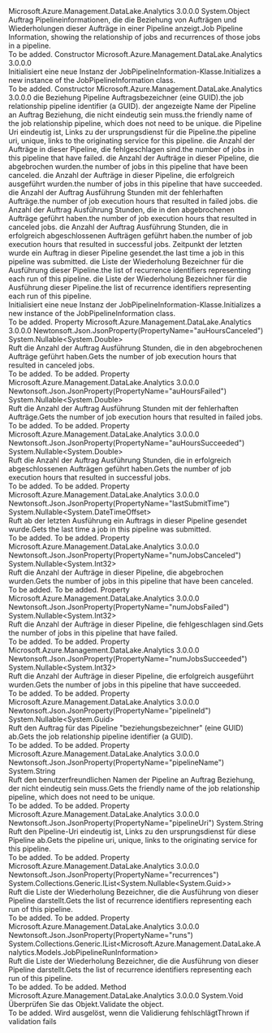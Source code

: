 <Type Name="JobPipelineInformation" FullName="Microsoft.Azure.Management.DataLake.Analytics.Models.JobPipelineInformation">
  <TypeSignature Language="C#" Value="public class JobPipelineInformation" />
  <TypeSignature Language="ILAsm" Value=".class public auto ansi beforefieldinit JobPipelineInformation extends System.Object" />
  <TypeSignature Language="DocId" Value="T:Microsoft.Azure.Management.DataLake.Analytics.Models.JobPipelineInformation" />
  <TypeSignature Language="VB.NET" Value="Public Class JobPipelineInformation" />
  <TypeSignature Language="F#" Value="type JobPipelineInformation = class" />
  <AssemblyInfo>
    <AssemblyName>Microsoft.Azure.Management.DataLake.Analytics</AssemblyName>
    <AssemblyVersion>3.0.0.0</AssemblyVersion>
  </AssemblyInfo>
  <Base>
    <BaseTypeName>System.Object</BaseTypeName>
  </Base>
  <Interfaces />
  <Docs>
    <summary>
            <span data-ttu-id="7ef4f-101">Auftrag Pipelineinformationen, die die Beziehung von Aufträgen und Wiederholungen dieser Aufträge in einer Pipeline anzeigt.</span><span class="sxs-lookup"><span data-stu-id="7ef4f-101">Job Pipeline Information, showing the relationship of jobs and recurrences of those jobs in a pipeline.</span></span>
            </summary>
    <remarks>To be added.</remarks>
  </Docs>
  <Members>
    <Member MemberName=".ctor">
      <MemberSignature Language="C#" Value="public JobPipelineInformation ();" />
      <MemberSignature Language="ILAsm" Value=".method public hidebysig specialname rtspecialname instance void .ctor() cil managed" />
      <MemberSignature Language="DocId" Value="M:Microsoft.Azure.Management.DataLake.Analytics.Models.JobPipelineInformation.#ctor" />
      <MemberSignature Language="VB.NET" Value="Public Sub New ()" />
      <MemberType>Constructor</MemberType>
      <AssemblyInfo>
        <AssemblyName>Microsoft.Azure.Management.DataLake.Analytics</AssemblyName>
        <AssemblyVersion>3.0.0.0</AssemblyVersion>
      </AssemblyInfo>
      <Parameters />
      <Docs>
        <summary>
            <span data-ttu-id="7ef4f-102">Initialisiert eine neue Instanz der JobPipelineInformation-Klasse.</span><span class="sxs-lookup"><span data-stu-id="7ef4f-102">Initializes a new instance of the JobPipelineInformation class.</span></span>
            </summary>
        <remarks>To be added.</remarks>
      </Docs>
    </Member>
    <Member MemberName=".ctor">
      <MemberSignature Language="C#" Value="public JobPipelineInformation (Nullable&lt;Guid&gt; pipelineId = null, string pipelineName = null, string pipelineUri = null, Nullable&lt;int&gt; numJobsFailed = null, Nullable&lt;int&gt; numJobsCanceled = null, Nullable&lt;int&gt; numJobsSucceeded = null, Nullable&lt;double&gt; auHoursFailed = null, Nullable&lt;double&gt; auHoursCanceled = null, Nullable&lt;double&gt; auHoursSucceeded = null, Nullable&lt;DateTimeOffset&gt; lastSubmitTime = null, System.Collections.Generic.IList&lt;Microsoft.Azure.Management.DataLake.Analytics.Models.JobPipelineRunInformation&gt; runs = null, System.Collections.Generic.IList&lt;Nullable&lt;Guid&gt;&gt; recurrences = null);" />
      <MemberSignature Language="ILAsm" Value=".method public hidebysig specialname rtspecialname instance void .ctor(valuetype System.Nullable`1&lt;valuetype System.Guid&gt; pipelineId, string pipelineName, string pipelineUri, valuetype System.Nullable`1&lt;int32&gt; numJobsFailed, valuetype System.Nullable`1&lt;int32&gt; numJobsCanceled, valuetype System.Nullable`1&lt;int32&gt; numJobsSucceeded, valuetype System.Nullable`1&lt;float64&gt; auHoursFailed, valuetype System.Nullable`1&lt;float64&gt; auHoursCanceled, valuetype System.Nullable`1&lt;float64&gt; auHoursSucceeded, valuetype System.Nullable`1&lt;valuetype System.DateTimeOffset&gt; lastSubmitTime, class System.Collections.Generic.IList`1&lt;class Microsoft.Azure.Management.DataLake.Analytics.Models.JobPipelineRunInformation&gt; runs, class System.Collections.Generic.IList`1&lt;valuetype System.Nullable`1&lt;valuetype System.Guid&gt;&gt; recurrences) cil managed" />
      <MemberSignature Language="DocId" Value="M:Microsoft.Azure.Management.DataLake.Analytics.Models.JobPipelineInformation.#ctor(System.Nullable{System.Guid},System.String,System.String,System.Nullable{System.Int32},System.Nullable{System.Int32},System.Nullable{System.Int32},System.Nullable{System.Double},System.Nullable{System.Double},System.Nullable{System.Double},System.Nullable{System.DateTimeOffset},System.Collections.Generic.IList{Microsoft.Azure.Management.DataLake.Analytics.Models.JobPipelineRunInformation},System.Collections.Generic.IList{System.Nullable{System.Guid}})" />
      <MemberSignature Language="VB.NET" Value="Public Sub New (Optional pipelineId As Nullable(Of Guid) = null, Optional pipelineName As String = null, Optional pipelineUri As String = null, Optional numJobsFailed As Nullable(Of Integer) = null, Optional numJobsCanceled As Nullable(Of Integer) = null, Optional numJobsSucceeded As Nullable(Of Integer) = null, Optional auHoursFailed As Nullable(Of Double) = null, Optional auHoursCanceled As Nullable(Of Double) = null, Optional auHoursSucceeded As Nullable(Of Double) = null, Optional lastSubmitTime As Nullable(Of DateTimeOffset) = null, Optional runs As IList(Of JobPipelineRunInformation) = null, Optional recurrences As IList(Of Nullable(Of Guid)) = null)" />
      <MemberSignature Language="F#" Value="new Microsoft.Azure.Management.DataLake.Analytics.Models.JobPipelineInformation : Nullable&lt;Guid&gt; * string * string * Nullable&lt;int&gt; * Nullable&lt;int&gt; * Nullable&lt;int&gt; * Nullable&lt;double&gt; * Nullable&lt;double&gt; * Nullable&lt;double&gt; * Nullable&lt;DateTimeOffset&gt; * System.Collections.Generic.IList&lt;Microsoft.Azure.Management.DataLake.Analytics.Models.JobPipelineRunInformation&gt; * System.Collections.Generic.IList&lt;Nullable&lt;Guid&gt;&gt; -&gt; Microsoft.Azure.Management.DataLake.Analytics.Models.JobPipelineInformation" Usage="new Microsoft.Azure.Management.DataLake.Analytics.Models.JobPipelineInformation (pipelineId, pipelineName, pipelineUri, numJobsFailed, numJobsCanceled, numJobsSucceeded, auHoursFailed, auHoursCanceled, auHoursSucceeded, lastSubmitTime, runs, recurrences)" />
      <MemberType>Constructor</MemberType>
      <AssemblyInfo>
        <AssemblyName>Microsoft.Azure.Management.DataLake.Analytics</AssemblyName>
        <AssemblyVersion>3.0.0.0</AssemblyVersion>
      </AssemblyInfo>
      <Parameters>
        <Parameter Name="pipelineId" Type="System.Nullable&lt;System.Guid&gt;" />
        <Parameter Name="pipelineName" Type="System.String" />
        <Parameter Name="pipelineUri" Type="System.String" />
        <Parameter Name="numJobsFailed" Type="System.Nullable&lt;System.Int32&gt;" />
        <Parameter Name="numJobsCanceled" Type="System.Nullable&lt;System.Int32&gt;" />
        <Parameter Name="numJobsSucceeded" Type="System.Nullable&lt;System.Int32&gt;" />
        <Parameter Name="auHoursFailed" Type="System.Nullable&lt;System.Double&gt;" />
        <Parameter Name="auHoursCanceled" Type="System.Nullable&lt;System.Double&gt;" />
        <Parameter Name="auHoursSucceeded" Type="System.Nullable&lt;System.Double&gt;" />
        <Parameter Name="lastSubmitTime" Type="System.Nullable&lt;System.DateTimeOffset&gt;" />
        <Parameter Name="runs" Type="System.Collections.Generic.IList&lt;Microsoft.Azure.Management.DataLake.Analytics.Models.JobPipelineRunInformation&gt;" />
        <Parameter Name="recurrences" Type="System.Collections.Generic.IList&lt;System.Nullable&lt;System.Guid&gt;&gt;" />
      </Parameters>
      <Docs>
        <param name="pipelineId"><span data-ttu-id="7ef4f-103">die Beziehung Pipeline Auftragsbezeichner (eine GUID).</span><span class="sxs-lookup"><span data-stu-id="7ef4f-103">the job relationship pipeline identifier (a GUID).</span></span></param>
        <param name="pipelineName"><span data-ttu-id="7ef4f-104">der angezeigte Name der Pipeline an Auftrag Beziehung, die nicht eindeutig sein muss.</span><span class="sxs-lookup"><span data-stu-id="7ef4f-104">the friendly name of the job relationship pipeline, which does not need to be unique.</span></span></param>
        <param name="pipelineUri"><span data-ttu-id="7ef4f-105">die Pipeline Uri eindeutig ist, Links zu der ursprungsdienst für die Pipeline.</span><span class="sxs-lookup"><span data-stu-id="7ef4f-105">the pipeline uri, unique, links to the originating service for this pipeline.</span></span></param>
        <param name="numJobsFailed"><span data-ttu-id="7ef4f-106">die Anzahl der Aufträge in dieser Pipeline, die fehlgeschlagen sind.</span><span class="sxs-lookup"><span data-stu-id="7ef4f-106">the number of jobs in this pipeline that have failed.</span></span></param>
        <param name="numJobsCanceled"><span data-ttu-id="7ef4f-107">die Anzahl der Aufträge in dieser Pipeline, die abgebrochen wurden.</span><span class="sxs-lookup"><span data-stu-id="7ef4f-107">the number of jobs in this pipeline that have been canceled.</span></span></param>
        <param name="numJobsSucceeded"><span data-ttu-id="7ef4f-108">die Anzahl der Aufträge in dieser Pipeline, die erfolgreich ausgeführt wurden.</span><span class="sxs-lookup"><span data-stu-id="7ef4f-108">the number of jobs in this pipeline that have succeeded.</span></span></param>
        <param name="auHoursFailed"><span data-ttu-id="7ef4f-109">die Anzahl der Auftrag Ausführung Stunden mit der fehlerhaften Aufträge.</span><span class="sxs-lookup"><span data-stu-id="7ef4f-109">the number of job execution hours that resulted in failed jobs.</span></span></param>
        <param name="auHoursCanceled"><span data-ttu-id="7ef4f-110">die Anzahl der Auftrag Ausführung Stunden, die in den abgebrochenen Aufträge geführt haben.</span><span class="sxs-lookup"><span data-stu-id="7ef4f-110">the number of job execution hours that resulted in canceled jobs.</span></span></param>
        <param name="auHoursSucceeded"><span data-ttu-id="7ef4f-111">die Anzahl der Auftrag Ausführung Stunden, die in erfolgreich abgeschlossenen Aufträgen geführt haben.</span><span class="sxs-lookup"><span data-stu-id="7ef4f-111">the number of job execution hours that resulted in successful jobs.</span></span></param>
        <param name="lastSubmitTime"><span data-ttu-id="7ef4f-112">Zeitpunkt der letzten wurde ein Auftrag in dieser Pipeline gesendet.</span><span class="sxs-lookup"><span data-stu-id="7ef4f-112">the last time a job in this pipeline was submitted.</span></span></param>
        <param name="runs"><span data-ttu-id="7ef4f-113">die Liste der Wiederholung Bezeichner für die Ausführung dieser Pipeline.</span><span class="sxs-lookup"><span data-stu-id="7ef4f-113">the list of recurrence identifiers representing each run of this pipeline.</span></span></param>
        <param name="recurrences"><span data-ttu-id="7ef4f-114">die Liste der Wiederholung Bezeichner für die Ausführung dieser Pipeline.</span><span class="sxs-lookup"><span data-stu-id="7ef4f-114">the list of recurrence identifiers representing each run of this pipeline.</span></span></param>
        <summary>
            <span data-ttu-id="7ef4f-115">Initialisiert eine neue Instanz der JobPipelineInformation-Klasse.</span><span class="sxs-lookup"><span data-stu-id="7ef4f-115">Initializes a new instance of the JobPipelineInformation class.</span></span>
            </summary>
        <remarks>To be added.</remarks>
      </Docs>
    </Member>
    <Member MemberName="AuHoursCanceled">
      <MemberSignature Language="C#" Value="public Nullable&lt;double&gt; AuHoursCanceled { get; }" />
      <MemberSignature Language="ILAsm" Value=".property instance valuetype System.Nullable`1&lt;float64&gt; AuHoursCanceled" />
      <MemberSignature Language="DocId" Value="P:Microsoft.Azure.Management.DataLake.Analytics.Models.JobPipelineInformation.AuHoursCanceled" />
      <MemberSignature Language="VB.NET" Value="Public ReadOnly Property AuHoursCanceled As Nullable(Of Double)" />
      <MemberSignature Language="F#" Value="member this.AuHoursCanceled : Nullable&lt;double&gt;" Usage="Microsoft.Azure.Management.DataLake.Analytics.Models.JobPipelineInformation.AuHoursCanceled" />
      <MemberType>Property</MemberType>
      <AssemblyInfo>
        <AssemblyName>Microsoft.Azure.Management.DataLake.Analytics</AssemblyName>
        <AssemblyVersion>3.0.0.0</AssemblyVersion>
      </AssemblyInfo>
      <Attributes>
        <Attribute>
          <AttributeName>Newtonsoft.Json.JsonProperty(PropertyName="auHoursCanceled")</AttributeName>
        </Attribute>
      </Attributes>
      <ReturnValue>
        <ReturnType>System.Nullable&lt;System.Double&gt;</ReturnType>
      </ReturnValue>
      <Docs>
        <summary>
            <span data-ttu-id="7ef4f-116">Ruft die Anzahl der Auftrag Ausführung Stunden, die in den abgebrochenen Aufträge geführt haben.</span><span class="sxs-lookup"><span data-stu-id="7ef4f-116">Gets the number of job execution hours that resulted in canceled jobs.</span></span>
            </summary>
        <value>To be added.</value>
        <remarks>To be added.</remarks>
      </Docs>
    </Member>
    <Member MemberName="AuHoursFailed">
      <MemberSignature Language="C#" Value="public Nullable&lt;double&gt; AuHoursFailed { get; }" />
      <MemberSignature Language="ILAsm" Value=".property instance valuetype System.Nullable`1&lt;float64&gt; AuHoursFailed" />
      <MemberSignature Language="DocId" Value="P:Microsoft.Azure.Management.DataLake.Analytics.Models.JobPipelineInformation.AuHoursFailed" />
      <MemberSignature Language="VB.NET" Value="Public ReadOnly Property AuHoursFailed As Nullable(Of Double)" />
      <MemberSignature Language="F#" Value="member this.AuHoursFailed : Nullable&lt;double&gt;" Usage="Microsoft.Azure.Management.DataLake.Analytics.Models.JobPipelineInformation.AuHoursFailed" />
      <MemberType>Property</MemberType>
      <AssemblyInfo>
        <AssemblyName>Microsoft.Azure.Management.DataLake.Analytics</AssemblyName>
        <AssemblyVersion>3.0.0.0</AssemblyVersion>
      </AssemblyInfo>
      <Attributes>
        <Attribute>
          <AttributeName>Newtonsoft.Json.JsonProperty(PropertyName="auHoursFailed")</AttributeName>
        </Attribute>
      </Attributes>
      <ReturnValue>
        <ReturnType>System.Nullable&lt;System.Double&gt;</ReturnType>
      </ReturnValue>
      <Docs>
        <summary>
            <span data-ttu-id="7ef4f-117">Ruft die Anzahl der Auftrag Ausführung Stunden mit der fehlerhaften Aufträge.</span><span class="sxs-lookup"><span data-stu-id="7ef4f-117">Gets the number of job execution hours that resulted in failed jobs.</span></span>
            </summary>
        <value>To be added.</value>
        <remarks>To be added.</remarks>
      </Docs>
    </Member>
    <Member MemberName="AuHoursSucceeded">
      <MemberSignature Language="C#" Value="public Nullable&lt;double&gt; AuHoursSucceeded { get; }" />
      <MemberSignature Language="ILAsm" Value=".property instance valuetype System.Nullable`1&lt;float64&gt; AuHoursSucceeded" />
      <MemberSignature Language="DocId" Value="P:Microsoft.Azure.Management.DataLake.Analytics.Models.JobPipelineInformation.AuHoursSucceeded" />
      <MemberSignature Language="VB.NET" Value="Public ReadOnly Property AuHoursSucceeded As Nullable(Of Double)" />
      <MemberSignature Language="F#" Value="member this.AuHoursSucceeded : Nullable&lt;double&gt;" Usage="Microsoft.Azure.Management.DataLake.Analytics.Models.JobPipelineInformation.AuHoursSucceeded" />
      <MemberType>Property</MemberType>
      <AssemblyInfo>
        <AssemblyName>Microsoft.Azure.Management.DataLake.Analytics</AssemblyName>
        <AssemblyVersion>3.0.0.0</AssemblyVersion>
      </AssemblyInfo>
      <Attributes>
        <Attribute>
          <AttributeName>Newtonsoft.Json.JsonProperty(PropertyName="auHoursSucceeded")</AttributeName>
        </Attribute>
      </Attributes>
      <ReturnValue>
        <ReturnType>System.Nullable&lt;System.Double&gt;</ReturnType>
      </ReturnValue>
      <Docs>
        <summary>
            <span data-ttu-id="7ef4f-118">Ruft die Anzahl der Auftrag Ausführung Stunden, die in erfolgreich abgeschlossenen Aufträgen geführt haben.</span><span class="sxs-lookup"><span data-stu-id="7ef4f-118">Gets the number of job execution hours that resulted in successful jobs.</span></span>
            </summary>
        <value>To be added.</value>
        <remarks>To be added.</remarks>
      </Docs>
    </Member>
    <Member MemberName="LastSubmitTime">
      <MemberSignature Language="C#" Value="public Nullable&lt;DateTimeOffset&gt; LastSubmitTime { get; }" />
      <MemberSignature Language="ILAsm" Value=".property instance valuetype System.Nullable`1&lt;valuetype System.DateTimeOffset&gt; LastSubmitTime" />
      <MemberSignature Language="DocId" Value="P:Microsoft.Azure.Management.DataLake.Analytics.Models.JobPipelineInformation.LastSubmitTime" />
      <MemberSignature Language="VB.NET" Value="Public ReadOnly Property LastSubmitTime As Nullable(Of DateTimeOffset)" />
      <MemberSignature Language="F#" Value="member this.LastSubmitTime : Nullable&lt;DateTimeOffset&gt;" Usage="Microsoft.Azure.Management.DataLake.Analytics.Models.JobPipelineInformation.LastSubmitTime" />
      <MemberType>Property</MemberType>
      <AssemblyInfo>
        <AssemblyName>Microsoft.Azure.Management.DataLake.Analytics</AssemblyName>
        <AssemblyVersion>3.0.0.0</AssemblyVersion>
      </AssemblyInfo>
      <Attributes>
        <Attribute>
          <AttributeName>Newtonsoft.Json.JsonProperty(PropertyName="lastSubmitTime")</AttributeName>
        </Attribute>
      </Attributes>
      <ReturnValue>
        <ReturnType>System.Nullable&lt;System.DateTimeOffset&gt;</ReturnType>
      </ReturnValue>
      <Docs>
        <summary>
            <span data-ttu-id="7ef4f-119">Ruft ab der letzten Ausführung ein Auftrags in dieser Pipeline gesendet wurde.</span><span class="sxs-lookup"><span data-stu-id="7ef4f-119">Gets the last time a job in this pipeline was submitted.</span></span>
            </summary>
        <value>To be added.</value>
        <remarks>To be added.</remarks>
      </Docs>
    </Member>
    <Member MemberName="NumJobsCanceled">
      <MemberSignature Language="C#" Value="public Nullable&lt;int&gt; NumJobsCanceled { get; }" />
      <MemberSignature Language="ILAsm" Value=".property instance valuetype System.Nullable`1&lt;int32&gt; NumJobsCanceled" />
      <MemberSignature Language="DocId" Value="P:Microsoft.Azure.Management.DataLake.Analytics.Models.JobPipelineInformation.NumJobsCanceled" />
      <MemberSignature Language="VB.NET" Value="Public ReadOnly Property NumJobsCanceled As Nullable(Of Integer)" />
      <MemberSignature Language="F#" Value="member this.NumJobsCanceled : Nullable&lt;int&gt;" Usage="Microsoft.Azure.Management.DataLake.Analytics.Models.JobPipelineInformation.NumJobsCanceled" />
      <MemberType>Property</MemberType>
      <AssemblyInfo>
        <AssemblyName>Microsoft.Azure.Management.DataLake.Analytics</AssemblyName>
        <AssemblyVersion>3.0.0.0</AssemblyVersion>
      </AssemblyInfo>
      <Attributes>
        <Attribute>
          <AttributeName>Newtonsoft.Json.JsonProperty(PropertyName="numJobsCanceled")</AttributeName>
        </Attribute>
      </Attributes>
      <ReturnValue>
        <ReturnType>System.Nullable&lt;System.Int32&gt;</ReturnType>
      </ReturnValue>
      <Docs>
        <summary>
            <span data-ttu-id="7ef4f-120">Ruft die Anzahl der Aufträge in dieser Pipeline, die abgebrochen wurden.</span><span class="sxs-lookup"><span data-stu-id="7ef4f-120">Gets the number of jobs in this pipeline that have been canceled.</span></span>
            </summary>
        <value>To be added.</value>
        <remarks>To be added.</remarks>
      </Docs>
    </Member>
    <Member MemberName="NumJobsFailed">
      <MemberSignature Language="C#" Value="public Nullable&lt;int&gt; NumJobsFailed { get; }" />
      <MemberSignature Language="ILAsm" Value=".property instance valuetype System.Nullable`1&lt;int32&gt; NumJobsFailed" />
      <MemberSignature Language="DocId" Value="P:Microsoft.Azure.Management.DataLake.Analytics.Models.JobPipelineInformation.NumJobsFailed" />
      <MemberSignature Language="VB.NET" Value="Public ReadOnly Property NumJobsFailed As Nullable(Of Integer)" />
      <MemberSignature Language="F#" Value="member this.NumJobsFailed : Nullable&lt;int&gt;" Usage="Microsoft.Azure.Management.DataLake.Analytics.Models.JobPipelineInformation.NumJobsFailed" />
      <MemberType>Property</MemberType>
      <AssemblyInfo>
        <AssemblyName>Microsoft.Azure.Management.DataLake.Analytics</AssemblyName>
        <AssemblyVersion>3.0.0.0</AssemblyVersion>
      </AssemblyInfo>
      <Attributes>
        <Attribute>
          <AttributeName>Newtonsoft.Json.JsonProperty(PropertyName="numJobsFailed")</AttributeName>
        </Attribute>
      </Attributes>
      <ReturnValue>
        <ReturnType>System.Nullable&lt;System.Int32&gt;</ReturnType>
      </ReturnValue>
      <Docs>
        <summary>
            <span data-ttu-id="7ef4f-121">Ruft die Anzahl der Aufträge in dieser Pipeline, die fehlgeschlagen sind.</span><span class="sxs-lookup"><span data-stu-id="7ef4f-121">Gets the number of jobs in this pipeline that have failed.</span></span>
            </summary>
        <value>To be added.</value>
        <remarks>To be added.</remarks>
      </Docs>
    </Member>
    <Member MemberName="NumJobsSucceeded">
      <MemberSignature Language="C#" Value="public Nullable&lt;int&gt; NumJobsSucceeded { get; }" />
      <MemberSignature Language="ILAsm" Value=".property instance valuetype System.Nullable`1&lt;int32&gt; NumJobsSucceeded" />
      <MemberSignature Language="DocId" Value="P:Microsoft.Azure.Management.DataLake.Analytics.Models.JobPipelineInformation.NumJobsSucceeded" />
      <MemberSignature Language="VB.NET" Value="Public ReadOnly Property NumJobsSucceeded As Nullable(Of Integer)" />
      <MemberSignature Language="F#" Value="member this.NumJobsSucceeded : Nullable&lt;int&gt;" Usage="Microsoft.Azure.Management.DataLake.Analytics.Models.JobPipelineInformation.NumJobsSucceeded" />
      <MemberType>Property</MemberType>
      <AssemblyInfo>
        <AssemblyName>Microsoft.Azure.Management.DataLake.Analytics</AssemblyName>
        <AssemblyVersion>3.0.0.0</AssemblyVersion>
      </AssemblyInfo>
      <Attributes>
        <Attribute>
          <AttributeName>Newtonsoft.Json.JsonProperty(PropertyName="numJobsSucceeded")</AttributeName>
        </Attribute>
      </Attributes>
      <ReturnValue>
        <ReturnType>System.Nullable&lt;System.Int32&gt;</ReturnType>
      </ReturnValue>
      <Docs>
        <summary>
            <span data-ttu-id="7ef4f-122">Ruft die Anzahl der Aufträge in dieser Pipeline, die erfolgreich ausgeführt wurden.</span><span class="sxs-lookup"><span data-stu-id="7ef4f-122">Gets the number of jobs in this pipeline that have succeeded.</span></span>
            </summary>
        <value>To be added.</value>
        <remarks>To be added.</remarks>
      </Docs>
    </Member>
    <Member MemberName="PipelineId">
      <MemberSignature Language="C#" Value="public Nullable&lt;Guid&gt; PipelineId { get; }" />
      <MemberSignature Language="ILAsm" Value=".property instance valuetype System.Nullable`1&lt;valuetype System.Guid&gt; PipelineId" />
      <MemberSignature Language="DocId" Value="P:Microsoft.Azure.Management.DataLake.Analytics.Models.JobPipelineInformation.PipelineId" />
      <MemberSignature Language="VB.NET" Value="Public ReadOnly Property PipelineId As Nullable(Of Guid)" />
      <MemberSignature Language="F#" Value="member this.PipelineId : Nullable&lt;Guid&gt;" Usage="Microsoft.Azure.Management.DataLake.Analytics.Models.JobPipelineInformation.PipelineId" />
      <MemberType>Property</MemberType>
      <AssemblyInfo>
        <AssemblyName>Microsoft.Azure.Management.DataLake.Analytics</AssemblyName>
        <AssemblyVersion>3.0.0.0</AssemblyVersion>
      </AssemblyInfo>
      <Attributes>
        <Attribute>
          <AttributeName>Newtonsoft.Json.JsonProperty(PropertyName="pipelineId")</AttributeName>
        </Attribute>
      </Attributes>
      <ReturnValue>
        <ReturnType>System.Nullable&lt;System.Guid&gt;</ReturnType>
      </ReturnValue>
      <Docs>
        <summary>
            <span data-ttu-id="7ef4f-123">Ruft den Auftrag für das Pipeline "beziehungsbezeichner" (eine GUID) ab.</span><span class="sxs-lookup"><span data-stu-id="7ef4f-123">Gets the job relationship pipeline identifier (a GUID).</span></span>
            </summary>
        <value>To be added.</value>
        <remarks>To be added.</remarks>
      </Docs>
    </Member>
    <Member MemberName="PipelineName">
      <MemberSignature Language="C#" Value="public string PipelineName { get; }" />
      <MemberSignature Language="ILAsm" Value=".property instance string PipelineName" />
      <MemberSignature Language="DocId" Value="P:Microsoft.Azure.Management.DataLake.Analytics.Models.JobPipelineInformation.PipelineName" />
      <MemberSignature Language="VB.NET" Value="Public ReadOnly Property PipelineName As String" />
      <MemberSignature Language="F#" Value="member this.PipelineName : string" Usage="Microsoft.Azure.Management.DataLake.Analytics.Models.JobPipelineInformation.PipelineName" />
      <MemberType>Property</MemberType>
      <AssemblyInfo>
        <AssemblyName>Microsoft.Azure.Management.DataLake.Analytics</AssemblyName>
        <AssemblyVersion>3.0.0.0</AssemblyVersion>
      </AssemblyInfo>
      <Attributes>
        <Attribute>
          <AttributeName>Newtonsoft.Json.JsonProperty(PropertyName="pipelineName")</AttributeName>
        </Attribute>
      </Attributes>
      <ReturnValue>
        <ReturnType>System.String</ReturnType>
      </ReturnValue>
      <Docs>
        <summary>
            <span data-ttu-id="7ef4f-124">Ruft den benutzerfreundlichen Namen der Pipeline an Auftrag Beziehung, der nicht eindeutig sein muss.</span><span class="sxs-lookup"><span data-stu-id="7ef4f-124">Gets the friendly name of the job relationship pipeline, which does not need to be unique.</span></span>
            </summary>
        <value>To be added.</value>
        <remarks>To be added.</remarks>
      </Docs>
    </Member>
    <Member MemberName="PipelineUri">
      <MemberSignature Language="C#" Value="public string PipelineUri { get; }" />
      <MemberSignature Language="ILAsm" Value=".property instance string PipelineUri" />
      <MemberSignature Language="DocId" Value="P:Microsoft.Azure.Management.DataLake.Analytics.Models.JobPipelineInformation.PipelineUri" />
      <MemberSignature Language="VB.NET" Value="Public ReadOnly Property PipelineUri As String" />
      <MemberSignature Language="F#" Value="member this.PipelineUri : string" Usage="Microsoft.Azure.Management.DataLake.Analytics.Models.JobPipelineInformation.PipelineUri" />
      <MemberType>Property</MemberType>
      <AssemblyInfo>
        <AssemblyName>Microsoft.Azure.Management.DataLake.Analytics</AssemblyName>
        <AssemblyVersion>3.0.0.0</AssemblyVersion>
      </AssemblyInfo>
      <Attributes>
        <Attribute>
          <AttributeName>Newtonsoft.Json.JsonProperty(PropertyName="pipelineUri")</AttributeName>
        </Attribute>
      </Attributes>
      <ReturnValue>
        <ReturnType>System.String</ReturnType>
      </ReturnValue>
      <Docs>
        <summary>
            <span data-ttu-id="7ef4f-125">Ruft den Pipeline-Uri eindeutig ist, Links zu den ursprungsdienst für diese Pipeline ab.</span><span class="sxs-lookup"><span data-stu-id="7ef4f-125">Gets the pipeline uri, unique, links to the originating service for this pipeline.</span></span>
            </summary>
        <value>To be added.</value>
        <remarks>To be added.</remarks>
      </Docs>
    </Member>
    <Member MemberName="Recurrences">
      <MemberSignature Language="C#" Value="public System.Collections.Generic.IList&lt;Nullable&lt;Guid&gt;&gt; Recurrences { get; }" />
      <MemberSignature Language="ILAsm" Value=".property instance class System.Collections.Generic.IList`1&lt;valuetype System.Nullable`1&lt;valuetype System.Guid&gt;&gt; Recurrences" />
      <MemberSignature Language="DocId" Value="P:Microsoft.Azure.Management.DataLake.Analytics.Models.JobPipelineInformation.Recurrences" />
      <MemberSignature Language="VB.NET" Value="Public ReadOnly Property Recurrences As IList(Of Nullable(Of Guid))" />
      <MemberSignature Language="F#" Value="member this.Recurrences : System.Collections.Generic.IList&lt;Nullable&lt;Guid&gt;&gt;" Usage="Microsoft.Azure.Management.DataLake.Analytics.Models.JobPipelineInformation.Recurrences" />
      <MemberType>Property</MemberType>
      <AssemblyInfo>
        <AssemblyName>Microsoft.Azure.Management.DataLake.Analytics</AssemblyName>
        <AssemblyVersion>3.0.0.0</AssemblyVersion>
      </AssemblyInfo>
      <Attributes>
        <Attribute>
          <AttributeName>Newtonsoft.Json.JsonProperty(PropertyName="recurrences")</AttributeName>
        </Attribute>
      </Attributes>
      <ReturnValue>
        <ReturnType>System.Collections.Generic.IList&lt;System.Nullable&lt;System.Guid&gt;&gt;</ReturnType>
      </ReturnValue>
      <Docs>
        <summary>
            <span data-ttu-id="7ef4f-126">Ruft die Liste der Wiederholung Bezeichner, die die Ausführung von dieser Pipeline darstellt.</span><span class="sxs-lookup"><span data-stu-id="7ef4f-126">Gets the list of recurrence identifiers representing each run of this pipeline.</span></span>
            </summary>
        <value>To be added.</value>
        <remarks>To be added.</remarks>
      </Docs>
    </Member>
    <Member MemberName="Runs">
      <MemberSignature Language="C#" Value="public System.Collections.Generic.IList&lt;Microsoft.Azure.Management.DataLake.Analytics.Models.JobPipelineRunInformation&gt; Runs { get; }" />
      <MemberSignature Language="ILAsm" Value=".property instance class System.Collections.Generic.IList`1&lt;class Microsoft.Azure.Management.DataLake.Analytics.Models.JobPipelineRunInformation&gt; Runs" />
      <MemberSignature Language="DocId" Value="P:Microsoft.Azure.Management.DataLake.Analytics.Models.JobPipelineInformation.Runs" />
      <MemberSignature Language="VB.NET" Value="Public ReadOnly Property Runs As IList(Of JobPipelineRunInformation)" />
      <MemberSignature Language="F#" Value="member this.Runs : System.Collections.Generic.IList&lt;Microsoft.Azure.Management.DataLake.Analytics.Models.JobPipelineRunInformation&gt;" Usage="Microsoft.Azure.Management.DataLake.Analytics.Models.JobPipelineInformation.Runs" />
      <MemberType>Property</MemberType>
      <AssemblyInfo>
        <AssemblyName>Microsoft.Azure.Management.DataLake.Analytics</AssemblyName>
        <AssemblyVersion>3.0.0.0</AssemblyVersion>
      </AssemblyInfo>
      <Attributes>
        <Attribute>
          <AttributeName>Newtonsoft.Json.JsonProperty(PropertyName="runs")</AttributeName>
        </Attribute>
      </Attributes>
      <ReturnValue>
        <ReturnType>System.Collections.Generic.IList&lt;Microsoft.Azure.Management.DataLake.Analytics.Models.JobPipelineRunInformation&gt;</ReturnType>
      </ReturnValue>
      <Docs>
        <summary>
            <span data-ttu-id="7ef4f-127">Ruft die Liste der Wiederholung Bezeichner, die die Ausführung von dieser Pipeline darstellt.</span><span class="sxs-lookup"><span data-stu-id="7ef4f-127">Gets the list of recurrence identifiers representing each run of this pipeline.</span></span>
            </summary>
        <value>To be added.</value>
        <remarks>To be added.</remarks>
      </Docs>
    </Member>
    <Member MemberName="Validate">
      <MemberSignature Language="C#" Value="public virtual void Validate ();" />
      <MemberSignature Language="ILAsm" Value=".method public hidebysig newslot virtual instance void Validate() cil managed" />
      <MemberSignature Language="DocId" Value="M:Microsoft.Azure.Management.DataLake.Analytics.Models.JobPipelineInformation.Validate" />
      <MemberSignature Language="VB.NET" Value="Public Overridable Sub Validate ()" />
      <MemberSignature Language="F#" Value="abstract member Validate : unit -&gt; unit&#xA;override this.Validate : unit -&gt; unit" Usage="jobPipelineInformation.Validate " />
      <MemberType>Method</MemberType>
      <AssemblyInfo>
        <AssemblyName>Microsoft.Azure.Management.DataLake.Analytics</AssemblyName>
        <AssemblyVersion>3.0.0.0</AssemblyVersion>
      </AssemblyInfo>
      <ReturnValue>
        <ReturnType>System.Void</ReturnType>
      </ReturnValue>
      <Parameters />
      <Docs>
        <summary>
            <span data-ttu-id="7ef4f-128">Überprüfen Sie das Objekt.</span><span class="sxs-lookup"><span data-stu-id="7ef4f-128">Validate the object.</span></span>
            </summary>
        <remarks>To be added.</remarks>
        <exception cref="T:Microsoft.Rest.ValidationException">
            <span data-ttu-id="7ef4f-129">Wird ausgelöst, wenn die Validierung fehlschlägt</span><span class="sxs-lookup"><span data-stu-id="7ef4f-129">Thrown if validation fails</span></span>
            </exception>
      </Docs>
    </Member>
  </Members>
</Type>
